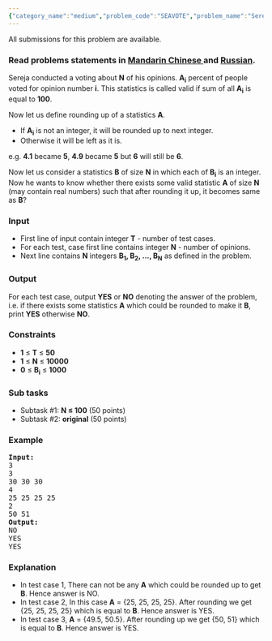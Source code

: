 ```yaml
---
{"category_name":"medium","problem_code":"SEAVOTE","problem_name":"Sereja and Votes","languages_supported":{"0":"ADA","1":"ASM","2":"BASH","3":"BF","4":"C","5":"C99 strict","6":"CAML","7":"CLOJ","8":"CLPS","9":"CPP 4.3.2","10":"CPP 4.9.2","11":"CPP14","12":"CS2","13":"D","14":"ERL","15":"FORT","16":"FS","17":"GO","18":"HASK","19":"ICK","20":"ICON","21":"JAVA","22":"JS","23":"LISP clisp","24":"LISP sbcl","25":"LUA","26":"NEM","27":"NICE","28":"NODEJS","29":"PAS fpc","30":"PAS gpc","31":"PERL","32":"PERL6","33":"PHP","34":"PIKE","35":"PRLG","36":"PYPY","37":"PYTH","38":"PYTH 3.4","39":"RUBY","40":"SCALA","41":"SCM chicken","42":"SCM guile","43":"SCM qobi","44":"ST","45":"TCL","46":"TEXT","47":"WSPC"},"max_timelimit":1,"source_sizelimit":50000,"problem_author":"sereja","problem_tester":"shiplu","date_added":"1-12-2014","tags":{"0":"easy","1":"jan15","2":"maths","3":"sereja"},"editorial_url":"http://discuss.codechef.com/problems/SEAVOTE","time":{"view_start_date":1421055000,"submit_start_date":1421055000,"visible_start_date":1421055000,"end_date":1735669800},"layout":"problem"}
---
```

<span class="solution-visible-txt">All submissions for this problem are available.</span><h3> Read problems statements in <a target="_blank" href="http://www.codechef.com/download/translated/JAN15/mandarin/SEAVOTE.pdf">Mandarin Chinese </a> and <a target="_blank" href="http://www.codechef.com/download/translated/JAN15/russian/SEAVOTE.pdf">Russian</a>.</h3>


<p>
Sereja conducted a voting about <b>N</b> of his opinions. <b>A<sub>i</sub></b> percent of people voted for opinion number <b>i</b>. 
This statistics is called valid if sum of all <b>A<sub>i</sub></b> is equal to <b>100</b>. 
</p>

<p>
Now let us define rounding up of a statistics <b>A</b>. 
<ul>
<li> If <b>A<sub>i</sub></b> is not an integer, it will be rounded up to next integer. </li>
<li> Otherwise it will be left as it is. </li>
</ul>

e.g. <b>4.1</b> became <b>5</b>, <b>4.9</b> became <b>5</b> but <b>6</b> will still be <b>6</b>.
</p>

<p>
Now let us consider a statistics <b>B</b> of size <b>N</b> in which each of <b>B<sub>i</sub></b> is an integer. Now he wants to know whether there exists some valid statistic <b>A</b> of size <b>N</b>  (may contain real numbers) such that after rounding it up, it becomes same as <b>B</b>?
</p>

<h3>Input</h3>
<ul>
<li>First line of input contain integer <b>T</b> - number of test cases. </li>
<li>For each test, case first line contains integer <b>N</b> - number of opinions. </li>
<li>Next line contains <b>N</b> integers <b>B<sub>1</sub>, B<sub>2</sub>, ..., B<sub>N</sub></b> as defined in the problem.</li>
</ul>

<h3>Output</h3>
For each test case, output <b>YES</b> or <b>NO</b> denoting the answer of the problem, i.e. if there exists some statistics <b>A</b> which could be rounded to make it <b>B</b>, print <b>YES</b> otherwise <b>NO</b>. 

<h3>Constraints</h3>
<p>
<ul>
<li><b>1</b> ≤ <b>T</b> ≤ <b>50</b></li>
<li><b>1</b> ≤ <b>N</b> ≤ <b>10000</b></li>
<li><b>0</b> ≤ <b>B<sub>i</sub></b> ≤ <b>1000</b></li>
</ul>
</p>

<h3>Sub tasks</h3>
<ul>
<li>Subtask #1: <b>N ≤ 100</b> (50 points)</li>
<li>Subtask #2: <b>original</b> (50 points)</li>
</ul>

<h3>Example</h3>
<pre><b>Input:</b>
3
3
30 30 30
4
25 25 25 25
2
50 51
<b>Output:</b>
NO
YES
YES
</pre>

<h3>Explanation</h3>
<p>
<ul>
<li>In test case 1, There can not be any <b>A</b> which could be rounded up to get <b>B</b>. Hence answer is NO.</li>
<li>In test case 2, In this case <b>A</b> = {25, 25, 25, 25}. After rounding we get {25, 25, 25, 25} which is equal to <b>B</b>. Hence answer is YES.</li>
<li> In test case 3, <b>A</b> = {49.5, 50.5}. After rounding up we get {50, 51} which is equal to <b>B</b>. Hence answer is YES.
</ul>
</p>